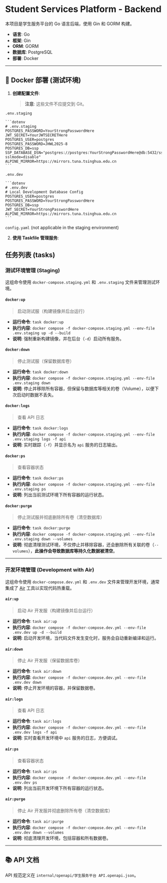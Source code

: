 # Student Services Platform - Backend

本项目是学生服务平台的 Go 语言后端，使用 Gin 和 GORM 构建。

-   **语言**: Go
-   **框架**: Gin
-   **ORM**: GORM
-   **数据库**: PostgreSQL
-   **部署**: Docker

---

## 🐳 Docker 部署 (测试环境)

1.  **创建配置文件**:
    > **注意**: 这些文件不应提交到 Git。

`.env.staging`

    ```dotenv
    # .env.staging
    POSTGRES_PASSWORD=YourStrongPasswordHere
    JWT_SECRET=YourJWTSECRETHere
    POSTGRES_USER=postgres
    POSTGRES_PASSWORD=JHWL2025-8
    POSTGRES_DB=ssp
    SSP_DATABASE_DSN="postgres://postgres:YourStrongPasswordHere@db:5432/ssp?sslmode=disable"
    ALPINE_MIRROR=https://mirrors.tuna.tsinghua.edu.cn
    ```

`.env.dev`

    ```dotenv
    # .env.dev
    # Local Development Database Config
    POSTGRES_USER=postgres
    POSTGRES_PASSWORD=YourStrongPasswordHere
    POSTGRES_DB=ssp
    JWT_SECRET=YourStrongPasswordHere
    ALPINE_MIRROR=https://mirrors.tuna.tsinghua.edu.cn
    ```

`config.yaml` (not applicable in the staging environment)

2.  **使用 Taskfile 管理服务**:

## 任务列表 (tasks)

### 测试环境管理 (Staging)

这组命令使用 `docker-compose.staging.yml` 和 `.env.staging` 文件来管理测试环境。

#### `docker:up`

> 启动测试服（构建镜像并后台运行）

-   **运行命令**: `task docker:up`
-   **执行内容**: `docker compose -f docker-compose.staging.yml --env-file .env.staging up -d --build`
-   **说明**: 强制重新构建镜像，并在后台（`-d`）启动所有服务。

#### `docker:down`

> 停止测试服（保留数据库卷）

-   **运行命令**: `task docker:down`
-   **执行内容**: `docker compose -f docker-compose.staging.yml --env-file .env.staging down`
-   **说明**: 停止并移除所有容器，但保留与数据库等相关的卷（Volume），以便下次启动时数据不丢失。

#### `docker:logs`

> 查看 API 日志

-   **运行命令**: `task docker:logs`
-   **执行内容**: `docker compose -f docker-compose.staging.yml --env-file .env.staging logs -f api`
-   **说明**: 实时跟踪（`-f`）并显示名为 `api` 服务的日志输出。

#### `docker:ps`

> 查看容器状态

-   **运行命令**: `task docker:ps`
-   **执行内容**: `docker compose -f docker-compose.staging.yml --env-file .env.staging ps`
-   **说明**: 列出当前测试环境下所有容器的运行状态。

#### `docker:purge`

> 停止测试服并彻底删除所有卷（清空数据库）

-   **运行命令**: `task docker:purge`
-   **执行内容**: `docker compose -f docker-compose.staging.yml --env-file .env.staging down --volumes`
-   **说明**: 彻底清理测试环境，不仅停止并移除容器，还会删除所有关联的卷（`--volumes`），**此操作会导致数据库等持久化数据被清空**。

---

### 开发环境管理 (Development with Air)

这组命令使用 `docker-compose.dev.yml` 和 `.env.dev` 文件来管理开发环境，通常集成了 [Air](https://github.com/cosmtrek/air) 工具以实现代码热重载。

#### `air:up`

> 启动 Air 开发服（构建镜像并后台运行）

-   **运行命令**: `task air:up`
-   **执行内容**: `docker compose -f docker-compose.dev.yml --env-file .env.dev up -d --build`
-   **说明**: 启动开发环境，当代码文件发生变化时，服务会自动重新编译和运行。

#### `air:down`

> 停止 Air 开发服（保留数据库卷）

-   **运行命令**: `task air:down`
-   **执行内容**: `docker compose -f docker-compose.dev.yml --env-file .env.dev down`
-   **说明**: 停止开发环境的容器，并保留数据卷。

#### `air:logs`

> 查看 API 日志

-   **运行命令**: `task air:logs`
-   **执行内容**: `docker compose -f docker-compose.dev.yml --env-file .env.dev logs -f api`
-   **说明**: 实时查看开发环境中 `api` 服务的日志，方便调试。

#### `air:ps`

> 查看容器状态

-   **运行命令**: `task air:ps`
-   **执行内容**: `docker compose -f docker-compose.dev.yml --env-file .env.dev ps`
-   **说明**: 列出当前开发环境下所有容器的运行状态。

#### `air:purge`

> 停止 Air 开发服并彻底删除所有卷（清空数据库）

-   **运行命令**: `task air:purge`
-   **执行内容**: `docker compose -f docker-compose.dev.yml --env-file .env.dev down --volumes`
-   **说明**: 彻底清理开发环境，包括容器和所有数据卷。

---

## 📚 API 文档

API 规范定义在 `internal/openapi/学生服务平台 API.openapi.json`。